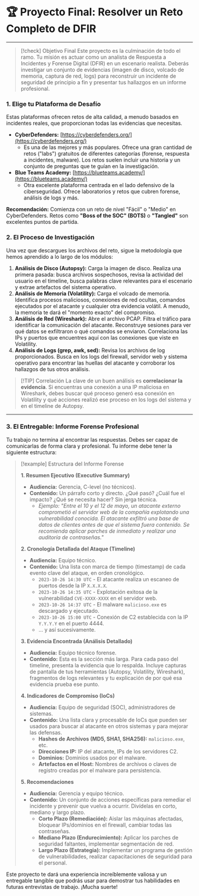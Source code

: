 # 🏆 Proyecto Final: Resolver un Reto Completo de DFIR

---

> [!check] Objetivo Final
> Este proyecto es la culminación de todo el ramo. Tu misión es actuar como un analista de Respuesta a Incidentes y Forense Digital (DFIR) en un escenario realista. Deberás investigar un conjunto de evidencias (imagen de disco, volcado de memoria, captura de red, logs) para reconstruir un incidente de seguridad de principio a fin y presentar tus hallazgos en un informe profesional.

### 1. Elige tu Plataforma de Desafío

Estas plataformas ofrecen retos de alta calidad, a menudo basados en incidentes reales, que proporcionan todas las evidencias que necesitas.

-   **CyberDefenders:** [https://cyberdefenders.org/](https://cyberdefenders.org/)
    -   Es una de las mejores y más populares. Ofrece una gran cantidad de retos ("labs") gratuitos de diferentes categorías (forense, respuesta a incidentes, malware). Los retos suelen incluir una historia y un conjunto de preguntas que te guían en la investigación.
-   **Blue Teams Academy:** [https://blueteams.academy/](https://blueteams.academy/)
    -   Otra excelente plataforma centrada en el lado defensivo de la ciberseguridad. Ofrece laboratorios y retos que cubren forense, análisis de logs y más.

**Recomendación:** Comienza con un reto de nivel "Fácil" o "Medio" en CyberDefenders. Retos como **"Boss of the SOC" (BOTS)** o **"Tangled"** son excelentes puntos de partida.

### 2. El Proceso de Investigación

Una vez que descargues los archivos del reto, sigue la metodología que hemos aprendido a lo largo de los módulos:

1.  **Análisis de Disco (Autopsy):** Carga la imagen de disco. Realiza una primera pasada: busca archivos sospechosos, revisa la actividad del usuario en el timeline, busca palabras clave relevantes para el escenario y extrae artefactos del sistema operativo.
2.  **Análisis de Memoria (Volatility):** Carga el volcado de memoria. Identifica procesos maliciosos, conexiones de red ocultas, comandos ejecutados por el atacante y cualquier otra evidencia volátil. A menudo, la memoria te dará el "momento exacto" del compromiso.
3.  **Análisis de Red (Wireshark):** Abre el archivo PCAP. Filtra el tráfico para identificar la comunicación del atacante. Reconstruye sesiones para ver qué datos se exfiltraron o qué comandos se enviaron. Correlaciona las IPs y puertos que encuentres aquí con las conexiones que viste en Volatility.
4.  **Análisis de Logs (grep, awk, sed):** Revisa los archivos de log proporcionados. Busca en los logs del firewall, servidor web y sistema operativo para encontrar las huellas del atacante y corroborar los hallazgos de tus otros análisis.

> [!TIP] Correlación
> La clave de un buen análisis es **correlacionar la evidencia**. Si encuentras una conexión a una IP maliciosa en Wireshark, debes buscar qué proceso generó esa conexión en Volatility y qué acciones realizó ese proceso en los logs del sistema y en el timeline de Autopsy.

---

### 3. El Entregable: Informe Forense Profesional

Tu trabajo no termina al encontrar las respuestas. Debes ser capaz de comunicarlas de forma clara y profesional. Tu informe debe tener la siguiente estructura:

> [!example] Estructura del Informe Forense
>
> **1. Resumen Ejecutivo (Executive Summary)**
> -   **Audiencia:** Gerencia, C-level (no técnicos).
> -   **Contenido:** Un párrafo corto y directo. ¿Qué pasó? ¿Cuál fue el impacto? ¿Qué se necesita hacer? Sin jerga técnica.
>     -   *Ejemplo: "Entre el 10 y el 12 de mayo, un atacante externo comprometió el servidor web de la compañía explotando una vulnerabilidad conocida. El atacante exfiltró una base de datos de clientes antes de que el sistema fuera contenido. Se recomienda aplicar parches de inmediato y realizar una auditoría de contraseñas."*
>
> **2. Cronología Detallada del Ataque (Timeline)**
> -   **Audiencia:** Equipo técnico.
> -   **Contenido:** Una lista con marca de tiempo (timestamp) de cada evento clave del ataque, en orden cronológico.
>     -   `2023-10-26 14:30 UTC` - El atacante realiza un escaneo de puertos desde la IP `X.X.X.X`.
>     -   `2023-10-26 14:35 UTC` - Explotación exitosa de la vulnerabilidad `CVE-XXXX-XXXX` en el servidor web.
>     -   `2023-10-26 14:37 UTC` - El malware `malicioso.exe` es descargado y ejecutado.
>     -   `2023-10-26 15:00 UTC` - Conexión de C2 establecida con la IP `Y.Y.Y.Y` en el puerto 4444.
>     -   ... y así sucesivamente.
>
> **3. Evidencia Encontrada (Análisis Detallado)**
> -   **Audiencia:** Equipo técnico forense.
> -   **Contenido:** Esta es la sección más larga. Para cada paso del timeline, presenta la evidencia que lo respalda. Incluye capturas de pantalla de tus herramientas (Autopsy, Volatility, Wireshark), fragmentos de logs relevantes y tu explicación de por qué esa evidencia prueba ese punto.
>
> **4. Indicadores de Compromiso (IoCs)**
> -   **Audiencia:** Equipo de seguridad (SOC), administradores de sistemas.
> -   **Contenido:** Una lista clara y procesable de IoCs que pueden ser usados para buscar al atacante en otros sistemas y para mejorar las defensas.
>     -   **Hashes de Archivos (MD5, SHA1, SHA256):** `malicioso.exe`, etc.
>     -   **Direcciones IP:** IP del atacante, IPs de los servidores C2.
>     -   **Dominios:** Dominios usados por el malware.
>     -   **Artefactos en el Host:** Nombres de archivos o claves de registro creadas por el malware para persistencia.
>
> **5. Recomendaciones**
> -   **Audiencia:** Gerencia y equipo técnico.
> -   **Contenido:** Un conjunto de acciones específicas para remediar el incidente y prevenir que vuelva a ocurrir. Divídelas en corto, mediano y largo plazo.
>     -   **Corto Plazo (Remediación):** Aislar las máquinas afectadas, bloquear IPs/dominios en el firewall, cambiar todas las contraseñas.
>     -   **Mediano Plazo (Endurecimiento):** Aplicar los parches de seguridad faltantes, implementar segmentación de red.
>     -   **Largo Plazo (Estrategia):** Implementar un programa de gestión de vulnerabilidades, realizar capacitaciones de seguridad para el personal.

Este proyecto te dará una experiencia increíblemente valiosa y un entregable tangible que podrás usar para demostrar tus habilidades en futuras entrevistas de trabajo. ¡Mucha suerte!

